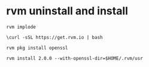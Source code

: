 # rvm uninstall and install

```
rvm implode

\curl -sSL https://get.rvm.io | bash

rvm pkg install openssl

rvm install 2.0.0 --with-openssl-dir=$HOME/.rvm/usr
```
